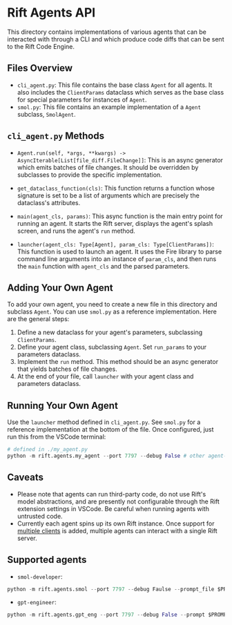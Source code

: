 # Rift Agents API

This directory contains implementations of various agents that can be interacted with through a CLI and which produce code diffs that can be sent to the Rift Code Engine.

## Files Overview

- `cli_agent.py`: This file contains the base class `Agent` for all agents. It also includes the `ClientParams` dataclass which serves as the base class for special parameters for instances of `Agent`.
- `smol.py`: This file contains an example implementation of a `Agent` subclass, `SmolAgent`.

## `cli_agent.py` Methods

- `Agent.run(self, *args, **kwargs) -> AsyncIterable[List[file_diff.FileChange]]`: This is an async generator which emits batches of file changes. It should be overridden by subclasses to provide the specific implementation.

- `get_dataclass_function(cls)`: This function returns a function whose signature is set to be a list of arguments which are precisely the dataclass's attributes.

- `main(agent_cls, params)`: This async function is the main entry point for running an agent. It starts the Rift server, displays the agent's splash screen, and runs the agent's `run` method.

- `launcher(agent_cls: Type[Agent], param_cls: Type[ClientParams])`: This function is used to launch an agent. It uses the Fire library to parse command line arguments into an instance of `param_cls`, and then runs the `main` function with `agent_cls` and the parsed parameters.

## Adding Your Own Agent

To add your own agent, you need to create a new file in this directory and subclass `Agent`. You can use `smol.py` as a reference implementation. Here are the general steps:

1. Define a new dataclass for your agent's parameters, subclassing `ClientParams`.
2. Define your agent class, subclassing `Agent`. Set `run_params` to your parameters dataclass.
3. Implement the `run` method. This method should be an async generator that yields batches of file changes.
4. At the end of your file, call `launcher` with your agent class and parameters dataclass.

## Running Your Own Agent
Use the `launcher` method defined in `cli_agent.py`. See `smol.py` for a reference implementation at the bottom of the file. Once configured, just run this from the VSCode terminal:

```python
# defined in ./my_agent.py
python -m rift.agents.my_agent --port 7797 --debug False # other agent-specific flags here...
```

## Caveats

- Please note that agents can run third-party code, do not use Rift's model abstractions, and are presently not configurable through the Rift extension settings in VSCode. Be careful when running agents with untrusted code.
- Currently each agent spins up its own Rift instance. Once support for [multiple clients](https://www.github.com/morph-labs/rift/issues/62) is added, multiple agents can interact with a single Rift server.

## Supported agents
- `smol-developer`:
```python
python -m rift.agents.smol --port 7797 --debug Faulse --prompt_file $PROMPT_FILE --model gpt-4-0613
```

- `gpt-engineer`:
```python
python -m rift.agents.gpt_eng --port 7797 --debug False --prompt $PROMPT_FILE --model gpt-4-0613
```
